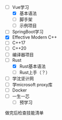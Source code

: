 
- [ ] Vue学习
	- [x] 基本语法
	- [ ] 脚手架
	- [ ] 示例项目
- [ ] SpringBoot学习
- [x] Effective Modern C++
- [ ] C++17
- [ ] C++20
- [ ] 编译器项目
- [ ] Rust
	- [x] Rust基本语法
	- [ ] Rust上手（？）
- [ ] 学沈坚计网
- [ ] 学microsoft proxy库
- [ ] Docker
- [ ] 一生一芯
	- [ ] 预学习

做完后检查技能清单
